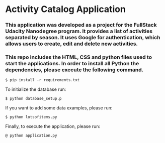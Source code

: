 # Activity Catalog Application

### This application was developed as a project for the FullStack Udacity Nanodegree program. It provides a list of activities separated by season. It uses Google for authentication, which allows users to create, edit and delete new activities.

### This repo includes the HTML, CSS and python files used to start the applications. In order to install all Python the dependencies, please execute the following command.

```
$ pip install -r requirements.txt
```
To initialize the database run:

```
$ python database_setup.p 
```

If you want to add some data examples, please run:

```
$ python lotsofitems.py
```

Finally, to execute the application, please run:

```
@ python application.py
```